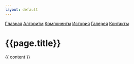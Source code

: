 ```yaml
---
layout: default
---
```

[Главная]({{site.url}}/{{site.project}}/distibot/index.html "Главная")
[Алгоритм]({{site.url}}/{{site.project}}/distibot/rules/index.html "Алгоритм работы")
[Компоненты]({{site.url}}/{{site.project}}/distibot/components/index.html "Компоненты дистибота")
[История]({{site.url}}/{{site.project}}/distibot/history/index.html "История создания")
[Галерея]({{site.url}}/{{site.project}}/distibot/gallery/index.html "Галерея")
[Контакты]({{site.url}}/{{site.project}}/distibot/contacts/index.html "Контакты")
  
{{page.title}}
==============
{{ content }}
